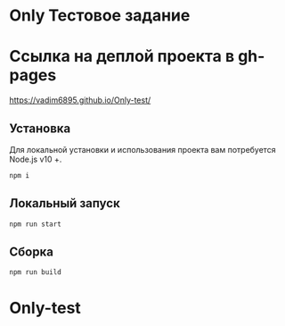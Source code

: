 # Only Тестовое задание

# Ссылка на деплой проекта в gh-pages
https://vadim6895.github.io/Only-test/

## Установка

Для локальной установки и использования проекта вам потребуется Node.js v10 +.

```sh
npm i
```

## Локальный запуск

```sh
npm run start
```

## Cборка

```sh
npm run build
```
# Only-test
